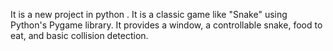 It is a new project in python .
It is a classic game like "Snake" using Python's Pygame library.
It provides a window, a controllable snake, food to eat, and basic collision detection.
